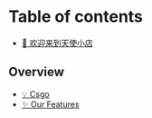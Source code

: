 # Table of contents

* [👋 欢迎来到天使小店](README.md)

## Overview

* [💡 Csgo](overview/csgo.md)
* [✨ Our Features](overview/our-features.md)
